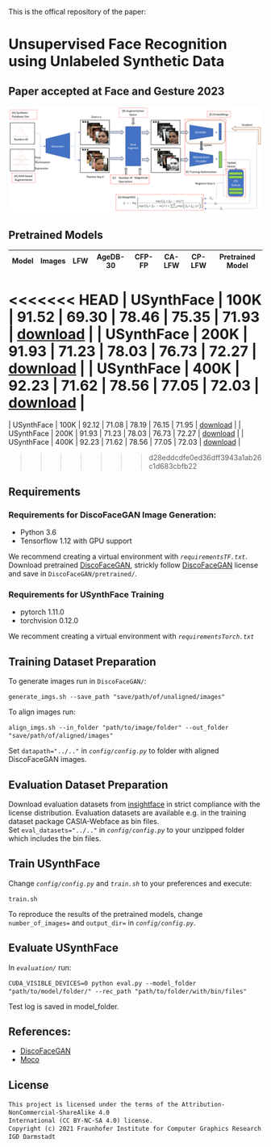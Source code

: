 This is the offical repository of the paper:
# Unsupervised Face Recognition using Unlabeled Synthetic Data
## Paper accepted at Face and Gesture 2023 
![USynthFace Overview](images/USynthFace_framework.png?raw=true)

## Pretrained Models
| Model  | Images | LFW | AgeDB-30 | CFP-FP | CA-LFW | CP-LFW | Pretrained Model |
| ----------- | ---- | ----- | ----- | ----- | ----- | ----- | ---------------- |
<<<<<<< HEAD
| USynthFace  | 100K | 91.52 | 69.30 | 78.46 | 75.35 | 71.93 | [download](https://drive.google.com/drive/folders/1NoabeSsgxVZ2FNCww1zzhyi0NGNKwvwF?usp=sharing) |
| USynthFace  | 200K | 91.93 | 71.23 | 78.03 | 76.73 | 72.27 | [download](https://drive.google.com/drive/folders/1NoabeSsgxVZ2FNCww1zzhyi0NGNKwvwF?usp=sharing) |
| USynthFace  | 400K | 92.23 | 71.62 | 78.56 | 77.05 | 72.03 | [download](https://drive.google.com/drive/folders/1NoabeSsgxVZ2FNCww1zzhyi0NGNKwvwF?usp=sharing) |
=======
| USynthFace  | 100K | 92.12 | 71.08 | 78.19 | 76.15 | 71.95 | [download](https://drive.google.com/drive/folders/1t1bkvKqQGHkgdqqGcjsiMmgotQMpL64z?usp=sharing) |
| USynthFace  | 200K | 91.93 | 71.23 | 78.03 | 76.73 | 72.27 | [download](https://drive.google.com/drive/folders/1NTk46zJO9xuaY5-8H0TJOswAcVcTXkYA?usp=share_link) |
| USynthFace  | 400K | 92.23 | 71.62 | 78.56 | 77.05 | 72.03 | [download](https://drive.google.com/drive/folders/1J5E7lMHuKbncPSCE5sskeEBA4ZHn4HrG?usp=share_link) |
>>>>>>> d28eddcdfe0ed36dff3943a1ab26c1d683cbfb22


## Requirements
### Requirements for DiscoFaceGAN Image Generation:
- Python 3.6
- Tensorflow 1.12 with GPU support

We recommend creating a virtual environment with *`requirementsTF.txt`*.  
Download pretrained [DiscoFaceGAN](https://github.com/microsoft/DiscoFaceGAN), strickly follow [DiscoFaceGAN](https://github.com/microsoft/DiscoFaceGAN) license and save in `DiscoFaceGAN/pretrained/`. 

### Requirements for USynthFace Training
- pytorch 1.11.0
- torchvision 0.12.0

We recomment creating a virtual environment with *`requirementsTorch.txt`*


## Training Dataset Preparation
To generate images run in `DiscoFaceGAN/`:
```
generate_imgs.sh --save_path "save/path/of/unaligned/images"
```

To align images run:
```
align_imgs.sh --in_folder "path/to/image/folder" --out_folder "save/path/of/aligned/images"
```
Set `datapath="../.."` in *`config/config.py`* to folder with aligned DiscoFaceGAN images.

## Evaluation Dataset Preparation
Download evaluation datasets from [insightface](https://github.com/deepinsight/insightface/tree/master/recognition/_datasets_) in strict compliance with the license distribution. Evaluation datasets are available e.g. in the training dataset package CASIA-Webface as bin files.  
Set `eval_datasets="../.."` in *`config/config.py`* to your unzipped folder which includes the bin files.

## Train USynthFace
Change *`config/config.py`* and *`train.sh`* to your preferences and execute:
```
train.sh
```

To reproduce the results of the pretrained models, change `number_of_images=` and `output_dir=` in *`config/config.py`*.

## Evaluate USynthFace
In *`evaluation/`* run:
```
CUDA_VISIBLE_DEVICES=0 python eval.py --model_folder "path/to/model/folder/" --rec_path "path/to/folder/with/bin/files"
```
Test log is saved in model_folder.


## References:
- [DiscoFaceGAN](https://github.com/microsoft/DiscoFaceGAN) 
- [Moco](https://github.com/facebookresearch/moco)


## License

```
This project is licensed under the terms of the Attribution-NonCommercial-ShareAlike 4.0 
International (CC BY-NC-SA 4.0) license. 
Copyright (c) 2021 Fraunhofer Institute for Computer Graphics Research IGD Darmstadt
```